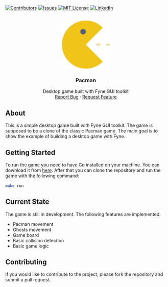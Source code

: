 [![Contributors][contributors-shield]][contributors-url]
[![Issues][issues-shield]][issues-url]
[![MIT License][license-shield]][license-url]
[![LinkedIn][linkedin-shield]][linkedin-url]

<!-- PROJECT LOGO -->
<br />
<div align="center">
  <a href="https://github.com/yuriykis/bluetooth-keepalive">
    <img src="icons/pacman.svg" alt="Logo" width=150 height=150>
  </a>

<h3 align="center">Pacman</h3>

  <p align="center">
    Desktop game built with Fyne GUI toolkit
    <br />
    <a href="https://github.com/github_username/repo_name/issues">Report Bug</a>
    ·
    <a href="https://github.com/github_username/repo_name/issues">Request Feature</a>
  </p>
</div>

## About
This is a simple desktop game built with Fyne GUI toolkit. The game is supposed to be a clone of the classic Pacman game. The main goal is to show the example of building a desktop game with Fyne.

## Getting Started
To run the game you need to have Go installed on your machine. You can download it from [here](https://golang.org/dl/). After that you can clone the repository and run the game with the following command:
```sh
make run
```

## Current State
The game is still in development. The following features are implemented:
- Pacman movement
- Ghosts movement
- Game board
- Basic collision detection
- Basic game logic

## Contributing
If you would like to contribute to the project, please fork the repository and submit a pull request. 


<!-- MARKDOWN LINKS & IMAGES -->
<!-- https://www.markdownguide.org/basic-syntax/#reference-style-links -->
[contributors-shield]: https://img.shields.io/github/contributors/yuriykis/bluetooth-keepalive.svg?style=for-the-badge
[contributors-url]: https://github.com/yuriykis/bluetooth-keepalive/graphs/contributors
[issues-shield]: https://img.shields.io/github/issues/yuriykis/bluetooth-keepalive.svg?style=for-the-badge
[issues-url]: https://github.com/yuriykis/bluetooth-keepalive/issues
[license-shield]: https://img.shields.io/github/license/yuriykis/bluetooth-keepalive.svg?style=for-the-badge
[license-url]: https://github.com/yuriykis/bluetooth-keepalive/blob/master/LICENSE.txt
[linkedin-shield]: https://img.shields.io/badge/-LinkedIn-black.svg?style=for-the-badge&logo=linkedin&colorB=555
[linkedin-url]: https://linkedin.com/in/yuriy-kis